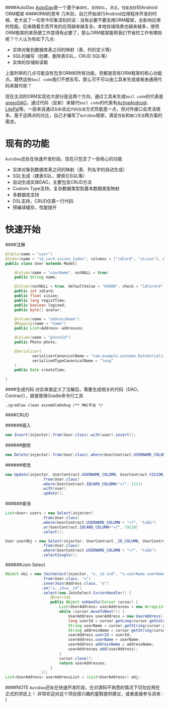 ####AutoDao
[AutoDao][4]是一个基于`编译时`，`支持DSL`，`灵活`，`性能良好`的Android ORM框架
####ORM的思考
几年前，自己开始进行Android应用程序开发的时候，老大说了一句至今印象深刻的话：没有必要不要去用ORM框架，会影响应用的性能。后来随着负责开发的应用越来越复杂，本地存储场景也越来越多，使用ORM框架的来简便工作变得有必要了，那么ORM框架能帮我们节省的工作有哪些呢？个人认为有如下几点:

* 实体对象到数据库表之间的映射（表、列的定义等）
* SQL的编写（创建、删除表SQL，CRUD SQL等）
* 实体的存储和读取

上面列举的几点可能没有包含ORM的所有功能，但都是现有ORM框架的核心功能点。既然这些`boil code`我们不想去写，那么可不可以由工具来生成或者由通用代码来替代呢？

现在主流的ORM实现也大部分是这两个方向，通过工具来生成`boil code`的代表是[greenDAO][1]，通过代码（反射）来替代`boil code`的代表有[ActiveAndroid][2]、[LitePal][3]等。一般来说通过`反射`会比`代码生成`方式性能差一点，但对外接口会灵活很多。基于这两点的对比，自己才编写了`AutoDao`框架，满足`性能`和`接口灵活`两方面的需求。

现有的功能
======
`AutoDao`还处在快速开发阶段，现在只包含了一些核心的功能
* 实体对象到数据库表之间的映射（表、列名字的自动生成）
* SQL生成（建表SQL、建索引SQL等）
* 自动生成实体DAO，主要包含CRUD方法
* Custom Type支持，复杂数据类型到基本数据类型映射
* 多数据库支持
* DSL支持，CRUD仅需一行代码
* 预编译缓存，性能提升

快速开始
=====
####注解
```java
@Table(name = "user")
@Index(name = "id_card_vision_index", columns = {"idCard", "vision"}, unique = true)
public class User extends Model{

    @Column(name = "userName", notNULL = true)
    public String name;

    @Column(notNULL = true, defaultValue = "89900", check = "idCard>0", unique = false)
    public int idCard;
    public float vision;
    public long registTime;
    public boolean logined;
    public byte[] avatar;

    @Column(name = "addressName")
    @Mapping(name = "name")
    public List<Address> addresses;

    @Column(name = "photoId")
    public Photo photo;

    @Serializer(
            serializerCanonicalName = "com.example.autodao.DateSerializer",
            serializedTypeCanonicalName = "long"
    )
    public Date createTime;

}
```
####生成代码
对实体类定义了注解后，需要生成相关的代码（DAO，Contract），直接使用Gradle命令行工具
```xml
./gradlew clean assembleDebug /** MAC平台 */
```
####CRUD

######插入
```java
new Insert(injector).from(User.class).with(user).insert();
```
######删除
```java
new Delete(injector).from(User.class).where(UserContract.USERNAME_COLUMN+"=?", "xx").delete();
```
######修改
```java
new Update(injector, UserContract.USERNAME_COLUMN, UserContract.VISION_COLUMN, UserContract.IDCARD_COLUMN, UserContract.CREATETIME_COLUMN)
                .from(User.class)
                .where(UserContract.IDCARD_COLUMN+"=?", 1111)
                .with(user)
                .update();
```
######查询
```java
List<User> users = new Select(injector)
                .from(User.class)
                .where(UserContract.USERNAME_COLUMN + "=?", "tubb")
                .or(UserContract.IDCARD_COLUMN+"=?", 19120)
                .select();

User userObj = new Select(injector, UserContract._ID_COLUMN, UserContract.USERNAME_COLUMN, UserContract.IDCARD_COLUMN)
                .from(User.class)
                .where(UserContract.USERNAME_COLUMN + "=?", "tubb")
                .selectSingle();
```

######Join Select
```java
Object obj = new JoinSelect(injector, "u._id uid", "u.userName userName", "a.name addressName")
                .from(User.class, "u")
                .innerJoin(Address.class, "a")
                .on("u._id=a._id")
                .select(new JoinSelect.CursorHandler() {
                    @Override
                    public Object onHandle(Cursor cursor) {
                        List<UserAddress> userAddresses = new ArrayList<>(cursor.getCount());
                        while (cursor.moveToNext()) {
                            UserAddress userAddress = new UserAddress();
                            long userId = cursor.getLong(cursor.getColumnIndex("uid"));
                            String userName = cursor.getString(cursor.getColumnIndex("userName"));
                            String addressName = cursor.getString(cursor.getColumnIndex("addressName"));
                            userAddress.userId = userId;
                            userAddress.userName = userName;
                            userAddress.addressName = addressName;
                            userAddresses.add(userAddress);
                        }
                        cursor.close();
                        return userAddresses;
                    }
                });
List<UserAddress> userAddressList = (List<UserAddress>) obj;
```

####NOTE
`AutoDao`还处在快速开发阶段，在对源码不熟悉的情况下切勿应用在正式的项目上！
非常欢迎对这个项目感兴趣的童鞋提供建议，或者直接参与进来 : )

[1]:https://github.com/greenrobot/greenDAO
[2]:https://github.com/pardom/ActiveAndroid
[3]:https://github.com/LitePalFramework/LitePal
[4]:https://github.com/AutoDao/AutoDao